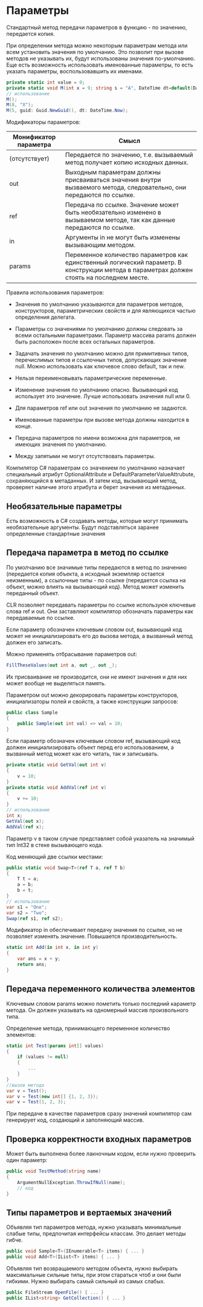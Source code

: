 # Параметры

Стандартный метод передачи параметров в функцию - по значению, передается копия.

При определении метода можно некоторым параметрам метода или всем установить значения по умолчанию. Это позволит при вызове методов не указывать их, будут использованы значения по-умолчанию. Еще есть возможность использовать именованные параметры, то есть указать параметры, воспользовавшить их именами.

```csharp
private static int value = 0;
private static void M(int x = 9; string s = "A", DateTime dt=default(DateTime), Guid guid = new Guid()) { ... }
// использование
M();
M(8, "X");
M(5, guid: Guid.NewGuid(), dt: DateTime.Now);
```

Модификаторы параметров:

Монификатор параметра     |  Смысл
---|---
(отсутствует)             |  Передается по значению, т.е. вызываемый метод получает копию исходных данных.
out                       |  Выходным параметрам должны присваиваться значения внутри вызваемого метода, следовательно, они передаются по ссылке.
ref                       |  Передача по ссылке. Значение может быть необязательно изменено в вызываемом методе, так как данные передаются по ссылке.
in                        |  Аргументы in не могут быть изменены вызывающим методом.
params                    |  Переменное количество параметров как единственный логический параметр. В конструкции метода в параметрах должен стоять на последнем месте.


Правила использования параметров:

- Значения по умолчанию указываются для параметров методов, конструкторов, параметрических свойств и для являющихся частью определения делегата.

- Параметры со значениями по умолчанию должны следовать за всеми остальными параметрами. Параметр массива params должен быть расположен после всех остальных параметров.

- Задачать значения по умолчанию можно для примитивных типов, перечислимых типов и ссылочных типов, допускающих значение null. Можно использовать как ключевое слово default, так и new. 

- Нельзя переименовывать параметрические переменные.

- Изменение значения по умолчанию опасно. Вызывающий код использует это значение. Лучше использовать значения null или 0.

- Для параметров ref или out значения по умолчанию не задаются.

- Именованные параметры при вызове метода должны находится в конце.

- Передача параметров по имени возможна для параметров, не имеющих значения по умолчанию.

- Между запятыми не могут отсутствовать параметры.

Компилятор C# параметрам со значением по умолчанию назначает специальный атрибут OptionalAttribute и DefaultParameterValueAttrubute, сохраняющийся в метаданных. И затем код, вызывающий метод, проверяет наличие этого атрибута и берет значения из метаданных.

## Необязательные параметры

Есть возможность в C# создавать методы, которые могут принимать необязательные аргументы. Будут подставляться заранее определенные стандартные значения

## Передача параметра в метод по ссылке

По умолчанию все значимые типы передаются в метод по значению (передается копия объекта, а исходный экземпляр остается неизменным), а ссылочные типы - по ссылке (передается ссылка на объект, можно влиять на вызывающий код). Метод может изменить переданный объект.

CLR позволяет передавать параметры по ссылке используюя ключевые слова ref и out. Они заставляют компилятор обозначать параметры как передаваемые по ссылке.

Если параметр обозначен ключевым словом out, вызывающий код может не инициализировать его до вызова метода, а вызванный метод должен его записать.

Можно применять отбрасывание параметров out:

```csharp
FillTheseValues(out int a, out _, out _);
```

Их присваивание не производится, они не имеют значения и для них может вообще не выделяться память.

Параметром out можно декорировать параметры конструкторов, инициализаторы полей и свойств, а также конструкции запросов:

```csharp
public class Sample
{
    public Sample(out int val) => val = 10;
}
```

Если параметр обозначен ключевым словом ref, вызывающий код должен инициализировать объект перед его использованием, а вызванный метод может как его читать, так и записывать.

```csharp
private static void GetVal(out int v)
{
    v = 10;
}
private static void AddVal(ref int v)
{
    v += 10;
}
// использование
int x;
GetVal(out x);
AddVal(ref x);
```

Параметр v в таком случае представляет собой указатель на значимый тип Int32 в стеке вызывающего кода.

Код меняющий две ссылки местами:

```csharp
public static void Swap<T>(ref T a, ref T b)
{
    T t = a;
    a = b;
    b = t;
}
// использование
var s1 = "One";
var s2 = "Two";
Swap(ref s1, ref s2);
```

Модификатор in обеспечивает передачу значения по ссылке, но не позволяет изменять значение. Повышается производительность.

```csharp
static int Add(in int x, in int y)
{
    var ans = x + y;
    return ans;
}
```

## Передача переменного количества элементов

Ключевым словом params можно пометить только последний караметр метода. Он должен указывать на одномерный массив произвольного типа.

Определение метода, принимающего переменное количество элементов:

```csharp
static int Test(params int[] values)
{
    if (values != null)
    {
        ...
    }
}
//вызов метода
var v = Test();
var v = Test(new int[] {1, 2, 3});
var v = Test(1, 2, 3);
```

При передаче в качестве параметров сразу значений компилятор сам генерирует код, создающий и заполняющий массив.

## Проверка корректности входных параметров

Может быть выполнена более лакночным кодом, если нужно проверить один параметр:

```csharp
public void TestMethod(string name)
{
    ArgumentNullException.ThrowIfNull(name);
    // код
}
```


## Типы параметров и вертаемых значений

Объявляя тип параметров метода, нужно указывать минимальные слабые типы, предпочитая интерфейсы классам. Это делает методы гибче.

```csharp
public void Sample<T>(IEnumerable<T> items) { ... }
public void Add<T>(IList<T> items) { ... }
```

Объявляя тип возвращаемого методом объекта, нужно выбирать максимальные сильные типы, при этом стараться чтоб и они были гибкими. Нужно выбирать самый сильный из самых слабых.

```csharp
public FileStream OpenFile() { ... }
public IList<string> GetCollection() { ... }
```

